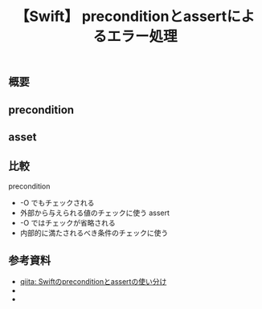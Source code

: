 ﻿---
title: 【Swift】 preconditionとassertによるエラー処理
tags:
  - Swift
updated_at: ''
id: f55ea270-3ce3-42ae-b2e7-57d27dc13b4a
---

## 概要

## precondition

## asset

## 比較
precondition
 - -O でもチェックされる
 - 外部から与えられる値のチェックに使う
assert
 - -O ではチェックが省略される
 - 内部的に満たされるべき条件のチェックに使う


## 参考資料

- [qiita: Swiftのpreconditionとassertの使い分け](https://qiita.com/koher/items/ca7f388ab2a4e6747339)
- []()
- []()

